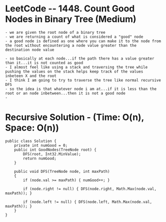 # LeetCode -- 1448. Count Good Nodes in Binary Tree (Medium)

    - we are given the root node of a binary tree
    - we are returning a count of what is considered a "good" node
    - a good node is defined as one where you can make it to the node from the root without encountering a node value greater than the destination node value

    - so basically at each node...if the path there has a value greater than it...it is not counted as good
    - I almost feel like using a stack and traversing the tree while pushing the values on the stack helps keep track of the values inbeteen X and the root
    - I think I am going to try to traverse the tree like normal recursive DFS
    - so the idea is that whatever node i am at...if it is less than the root or an node inbetween...then it is not a good node
    - 


# Recursive Solution - (Time: O(n), Space: O(n))

    public class Solution {
        private int numGood = 0;
        public int GoodNodes(TreeNode root) {
            DFS(root, Int32.MinValue);
            return numGood;
        }

        public void DFS(TreeNode node, int maxPath)
        {
            if (node.val >= maxPath) { numGood++; }

            if (node.right != null) { DFS(node.right, Math.Max(node.val, maxPath)); }

            if (node.left != null) { DFS(node.left, Math.Max(node.val, maxPath)); }
        }
    }






